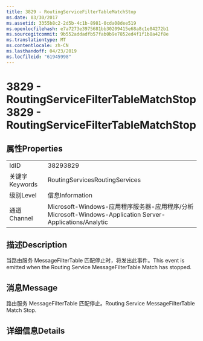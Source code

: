 ```yaml
---
title: 3829 - RoutingServiceFilterTableMatchStop
ms.date: 03/30/2017
ms.assetid: 3355b8c2-2d5b-4c1b-8981-0cda08dee519
ms.openlocfilehash: e7a7273e3975681bb30209415e68a8c1e84272b1
ms.sourcegitcommit: 9b552addadfb57fab0b9e7852ed4f1f1b8a42f8e
ms.translationtype: MT
ms.contentlocale: zh-CN
ms.lasthandoff: 04/23/2019
ms.locfileid: "61945998"
---
```

# <a name="3829---routingservicefiltertablematchstop"></a><span data-ttu-id="3ea86-102">3829 - RoutingServiceFilterTableMatchStop</span><span class="sxs-lookup"><span data-stu-id="3ea86-102">3829 - RoutingServiceFilterTableMatchStop</span></span>
## <a name="properties"></a><span data-ttu-id="3ea86-103">属性</span><span class="sxs-lookup"><span data-stu-id="3ea86-103">Properties</span></span>  
  
|||  
|-|-|  
|<span data-ttu-id="3ea86-104">Id</span><span class="sxs-lookup"><span data-stu-id="3ea86-104">ID</span></span>|<span data-ttu-id="3ea86-105">3829</span><span class="sxs-lookup"><span data-stu-id="3ea86-105">3829</span></span>|  
|<span data-ttu-id="3ea86-106">关键字</span><span class="sxs-lookup"><span data-stu-id="3ea86-106">Keywords</span></span>|<span data-ttu-id="3ea86-107">RoutingServices</span><span class="sxs-lookup"><span data-stu-id="3ea86-107">RoutingServices</span></span>|  
|<span data-ttu-id="3ea86-108">级别</span><span class="sxs-lookup"><span data-stu-id="3ea86-108">Level</span></span>|<span data-ttu-id="3ea86-109">信息</span><span class="sxs-lookup"><span data-stu-id="3ea86-109">Information</span></span>|  
|<span data-ttu-id="3ea86-110">通道</span><span class="sxs-lookup"><span data-stu-id="3ea86-110">Channel</span></span>|<span data-ttu-id="3ea86-111">Microsoft-Windows-应用程序服务器-应用程序/分析</span><span class="sxs-lookup"><span data-stu-id="3ea86-111">Microsoft-Windows-Application Server-Applications/Analytic</span></span>|  
  
## <a name="description"></a><span data-ttu-id="3ea86-112">描述</span><span class="sxs-lookup"><span data-stu-id="3ea86-112">Description</span></span>  
 <span data-ttu-id="3ea86-113">当路由服务 MessageFilterTable 匹配停止时，将发出此事件。</span><span class="sxs-lookup"><span data-stu-id="3ea86-113">This event is emitted when the Routing Service MessageFilterTable Match has stopped.</span></span>  
  
## <a name="message"></a><span data-ttu-id="3ea86-114">消息</span><span class="sxs-lookup"><span data-stu-id="3ea86-114">Message</span></span>  
 <span data-ttu-id="3ea86-115">路由服务 MessageFilterTable 匹配停止。</span><span class="sxs-lookup"><span data-stu-id="3ea86-115">Routing Service MessageFilterTable Match Stop.</span></span>  
  
## <a name="details"></a><span data-ttu-id="3ea86-116">详细信息</span><span class="sxs-lookup"><span data-stu-id="3ea86-116">Details</span></span>
